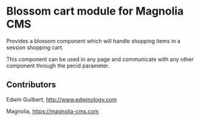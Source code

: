 # Blossom cart module for Magnolia CMS

Provides a blossom component which will handle shopping items in a session shopping cart.

This component can be used in any page and communicate with any other component through the pecid parameter.

## Contributors

Edwin Guilbert, http://www.edwinology.com

Magnolia, https://magnolia-cms.com

